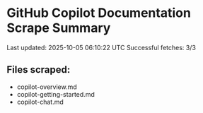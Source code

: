 # GitHub Copilot Documentation Scrape Summary

Last updated: 2025-10-05 06:10:22 UTC
Successful fetches: 3/3

## Files scraped:
- copilot-overview.md
- copilot-getting-started.md
- copilot-chat.md
